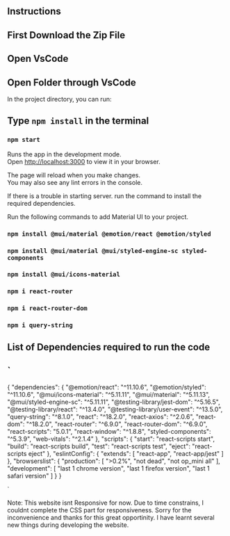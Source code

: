 ## Instructions

## First Download the Zip File

## Open VsCode

## Open Folder through VsCode

In the project directory, you can run:
## Type `npm install` in the terminal

### `npm start`


Runs the app in the development mode.\
Open [http://localhost:3000](http://localhost:3000) to view it in your browser.

The page will reload when you make changes.\
You may also see any lint errors in the console.

If there is a trouble in starting server. run the command to install the required dependencies. 

Run the following commands to add Material UI to your project.

### `npm install @mui/material @emotion/react @emotion/styled`
### `npm install @mui/material @mui/styled-engine-sc styled-components`
### `npm install @mui/icons-material`

### `npm i react-router`
### `npm i react-router-dom`
###   `npm i query-string`


## List of Dependencies required to run the code

## `
{
  "dependencies": {
    "@emotion/react": "^11.10.6",
    "@emotion/styled": "^11.10.6",
    "@mui/icons-material": "^5.11.11",
    "@mui/material": "^5.11.13",
    "@mui/styled-engine-sc": "^5.11.11",
    "@testing-library/jest-dom": "^5.16.5",
    "@testing-library/react": "^13.4.0",
    "@testing-library/user-event": "^13.5.0",
    "query-string": "^8.1.0",
    "react": "^18.2.0",
    "react-axios": "^2.0.6",
    "react-dom": "^18.2.0",
    "react-router": "^6.9.0",
    "react-router-dom": "^6.9.0",
    "react-scripts": "5.0.1",
    "react-window": "^1.8.8",
    "styled-components": "^5.3.9",
    "web-vitals": "^2.1.4"
  },
  "scripts": {
    "start": "react-scripts start",
    "build": "react-scripts build",
    "test": "react-scripts test",
    "eject": "react-scripts eject"
  },
  "eslintConfig": {
    "extends": [
      "react-app",
      "react-app/jest"
    ]
  },
  "browserslist": {
    "production": [
      ">0.2%",
      "not dead",
      "not op_mini all"
    ],
    "development": [
      "last 1 chrome version",
      "last 1 firefox version",
      "last 1 safari version"
    ]
  }
}



`

Note: This website isnt Responsive for now. Due to time constrains, I couldnt complete the CSS part for responsiveness. Sorry for the inconvenience and thanks for this great opportinity. I have learnt several new things during developing the website. 


